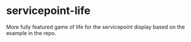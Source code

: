 # servicepoint-life

More fully featured game of life for the servicepoint display based on the example in the repo.
